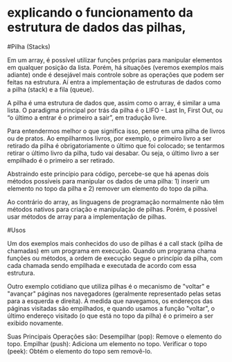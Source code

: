 # explicando o funcionamento da estrutura de dados das pilhas,

#Pilha (Stacks)

Em um array, é possível utilizar funções próprias para manipular elementos em qualquer posição da lista. Porém, há situações (veremos exemplos mais adiante) onde é desejável mais controle sobre as operações que podem ser feitas na estrutura. Aí entra a implementação de estruturas de dados como a pilha (stack) e a fila (queue).

A pilha é uma estrutura de dados que, assim como o array, é similar a uma lista. O paradigma principal por trás da pilha é o LIFO - Last In, First Out, ou “o último a entrar é o primeiro a sair”, em tradução livre.

Para entendermos melhor o que significa isso, pense em uma pilha de livros ou de pratos. Ao empilharmos livros, por exemplo, o primeiro livro a ser retirado da pilha é obrigatoriamente o último que foi colocado; se tentarmos retirar o último livro da pilha, tudo vai desabar. Ou seja, o último livro a ser empilhado é o primeiro a ser retirado.

Abstraindo este princípio para código, percebe-se que há apenas dois métodos possíveis para manipular os dados de uma pilha: 1) inserir um elemento no topo da pilha e 2) remover um elemento do topo da pilha.

Ao contrário do array, as linguagens de programação normalmente não têm métodos nativos para criação e manipulação de pilhas. Porém, é possível usar métodos de array para a implementação de pilhas.

#Usos

Um dos exemplos mais conhecidos do uso de pilhas é a call stack (pilha de chamadas) em um programa em execução. Quando um programa chama funções ou métodos, a ordem de execução segue o princípio da pilha, com cada chamada sendo empilhada e executada de acordo com essa estrutura.

Outro exemplo cotidiano que utiliza pilhas é o mecanismo de "voltar" e "avançar" páginas nos navegadores (geralmente representado pelas setas para a esquerda e direita). À medida que navegamos, os endereços das páginas visitadas são empilhados, e quando usamos a função "voltar", o último endereço visitado (o que está no topo da pilha) é o primeiro a ser exibido novamente.


Suas Principais Operações são: 
Desempilhar (pop): Remove o elemento do topo.
Empilhar (push): Adiciona um elemento no topo.
Verificar o topo (peek): Obtém o elemento do topo sem removê-lo.
